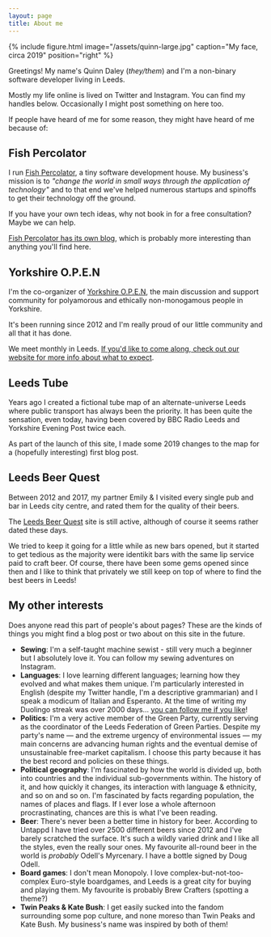 ```yaml
---
layout: page
title: About me
---
```

{% include figure.html image="/assets/quinn-large.jpg" caption="My face, circa 2019" position="right" %}

Greetings! My name's Quinn Daley (*they/them*) and I'm a non-binary software developer living in Leeds.

Mostly my life online is lived on Twitter and Instagram. You can find my handles below. Occasionally I might post something on here too.

If people have heard of me for some reason, they might have heard of me because of:

## Fish Percolator

I run [Fish Percolator](https://www.fishpercolator.co.uk/), a tiny software development house. My business's mission is to *"change the world in small ways through the application of technology"* and to that end we've helped numerous startups and spinoffs to get their technology off the ground.

If you have your own tech ideas, why not book in for a free consultation? Maybe we can help.

[Fish Percolator has its own blog](https://medium.com/@fishpercolator), which is probably more interesting than anything you'll find here.

## Yorkshire O.P.E.N

I'm the co-organizer of [Yorkshire O.P.E.N](https://www.y-open.org.uk/), the main discussion and support community for polyamorous and ethically non-monogamous people in Yorkshire.

It's been running since 2012 and I'm really proud of our little community and all that it has done.

We meet monthly in Leeds. [If you'd like to come along, check out our website for more info about what to expect](https://www.y-open.org.uk/).

## Leeds Tube

Years ago I created a fictional tube map of an alternate-universe Leeds where public transport has always been the priority. It has been quite the sensation, even today, having been covered by BBC Radio Leeds and Yorkshire Evening Post twice each.

As part of the launch of this site, I made some 2019 changes to the map for a (hopefully interesting) first blog post.

## Leeds Beer Quest

Between 2012 and 2017, my partner Emily & I visited every single pub and bar in Leeds city centre, and rated them for the quality of their beers.

The [Leeds Beer Quest](http://leedsbeer.info/) site is still active, although of course it seems rather dated these days.

We tried to keep it going for a little while as new bars opened, but it started to get tedious as the majority were identikit bars with the same lip service paid to craft beer. Of course, there have been some gems opened since then and I like to think that privately we still keep on top of where to find the best beers in Leeds!

## My other interests

Does anyone read this part of people's about pages? These are the kinds of things you might find a blog post or two about on this site in the future.

* **Sewing**: I'm a self-taught machine sewist - still very much a beginner but I absolutely love it. You can follow my sewing adventures on Instagram.
* **Languages**: I love learning different languages; learning how they evolved and what makes them unique. I'm particularly interested in English (despite my Twitter handle, I'm a descriptive grammarian) and I speak a modicum of Italian and Esperanto. At the time of writing my Duolingo streak was over 2000 days... [you can follow me if you like](https://www.duolingo.com/pedantic_git)!
* **Politics**: I'm a very active member of the Green Party, currently serving as the coordinator of the Leeds Federation of Green Parties. Despite my party's name — and the extreme urgency of environmental issues — my main concerns are advancing human rights and the eventual demise of unsustainable free-market capitalism. I choose this party because it has the best record and policies on these things.
* **Political geography**: I'm fascinated by how the world is divided up, both into countries and the individual sub-governments within. The history of it, and how quickly it changes, its interaction with language & ethnicity, and so on and so on. I'm fascinated by facts regarding population, the names of places and flags. If I ever lose a whole afternoon procrastinating, chances are this is what I've been reading.
* **Beer**: There's never been a better time in history for beer. According to Untappd I have tried over 2500 different beers since 2012 and I've barely scratched the surface. It's such a wildly varied drink and I like all the styles, even the really sour ones. My favourite all-round beer in the world is *probably* Odell's Myrcenary. I have a bottle signed by Doug Odell.
* **Board games**: I don't mean Monopoly. I love complex-but-not-too-complex Euro-style boardgames, and Leeds is a great city for buying and playing them. My favourite is probably Brew Crafters (spotting a theme?)
* **Twin Peaks & Kate Bush**: I get easily sucked into the fandom surrounding some pop culture, and none moreso than Twin Peaks and Kate Bush. My business's name was inspired by both of them!
